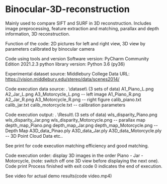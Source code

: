 
# Binocular-3D-reconstruction
Mainly used to compare SIFT and SURF in 3D reconstruction. Includes image preprocessing, feature extraction and matching, parallax and depth information, 3D reconstruction.

Function of the code: 2D pictures for left and right view, 3D view by parameters calibrated by binocular camera

Code using tools and version
Software version: PyCharm Community Edition 2021.2.3
python library version: Python 3.6 (py36)

Experimental dataset source: Middlebury College
Data URL: https://vision.middlebury.edu/stereo/data/scenes2014/

Code execution data source: . \dataset\ (3 sets of data)
A1_Piano_L.png A2_Jar_L.png A3_Motorcycle_L.png -- left image
A1_Piano_R.png A2_Jar_R.png A3_Motorcycle_R.png -- right figure
calib_piano.txt calib_jar.txt calib_motorcycle.txt -- calibration parameters

Code execution output: . \Result\ (3 sets of data)
wls_disparity_Piano.png wls_disparity_Jar.png wls_disparity_Motorcycle.png -- parallax map
depth_map_Piano.png depth_map_Jar.png depth_map_Motorcycle.png -- Depth Map
A3D_data_Pinao.ply A3D_data_Jar.ply A3D_data_Motorcycle.ply -- 3D Point Cloud Data
etc..

See print for code execution matching efficiency and good matching.

 
Code execution order: display 3D images in the order Piano - Jar - Motorcycle, (note: switch off one 3D view before displaying the next one).
Code print Process finished with exit code 0 indicates the end of execution.

See video for actual demo results(code video.mp4)
